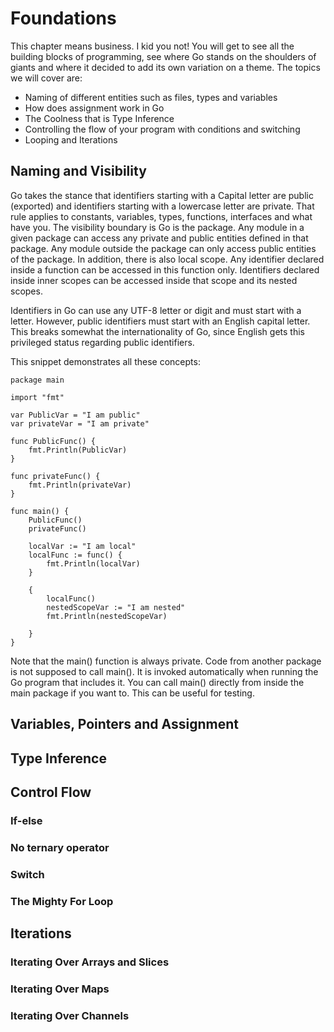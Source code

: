 # Foundations
	
This chapter means business. I kid you not! You will get to see all the building blocks of programming, see where Go stands on the shoulders of giants and where it decided to add its own variation on a theme. The topics we will cover are:
 
 - Naming of different entities such as files, types and variables
 - How does assignment work in Go
 - The Coolness that is Type Inference
 - Controlling the flow of your program with conditions and switching
 - Looping and Iterations
	
## Naming and Visibility

Go takes the stance that identifiers starting with a Capital letter are public (exported) and identifiers starting with a lowercase letter are private. That rule applies to constants, variables, types, functions, interfaces and what have you. The visibility boundary is Go is the package. Any module in a given package can access any private and public entities defined in that package. Any module outside the package can only access public entities of the package. In addition, there is also local scope. Any identifier declared inside a function can be accessed in this function only. Identifiers declared inside inner scopes can be accessed inside that scope and its nested scopes.

Identifiers in Go can use any UTF-8 letter or digit and must start with a letter. However, public identifiers must start with an English capital letter. This breaks somewhat the internationality of Go, since English gets this privileged status regarding public identifiers.

This snippet demonstrates all these concepts:


```
package main

import "fmt"

var PublicVar = "I am public"
var privateVar = "I am private"

func PublicFunc() {
	fmt.Println(PublicVar)
}

func privateFunc() {
	fmt.Println(privateVar)
}

func main() {
	PublicFunc()
	privateFunc()

	localVar := "I am local"
	localFunc := func() {
		fmt.Println(localVar)
	}

	{
		localFunc()
		nestedScopeVar := "I am nested"
		fmt.Println(nestedScopeVar)

	}
}
```

Note that the main() function is always private. Code from another package is not supposed to call main(). It is invoked automatically when running the Go program that includes it. You can call main() directly from inside the main package if you want to. This can be useful for testing.


## Variables, Pointers and Assignment

## Type Inference

## Control Flow

### If-else

### No ternary operator

### Switch

### The Mighty For Loop

## Iterations

### Iterating Over Arrays and Slices

### Iterating Over Maps

### Iterating Over Channels

